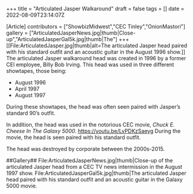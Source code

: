 +++
title = "Articulated Jasper Walkaround"
draft = false
tags = []
date = 2022-08-09T23:14:07Z

[Article]
contributors = ["ShowbizMidwest","CEC Tinley","OnionMastori"]
gallery = ["ArticulatedJasperNews.jpg|thumb|Close-up","ArticulatedJasperGal5k.jpg|thumb|The"]
+++
[[File:ArticulatedJasper.jpg|thumb|alt=The articulated Jasper head paired with his standard outfit and an acoustic guitar in the August 1996 show.]]
The articulated Jasper walkaround head was created in 1996 by a former CEI employee, Billy Bob Irving. This head was used in three different showtapes, those being:

* August 1996
* April 1997
* August 1997

During these showtapes, the head was often seen paired with Jasper’s standard 90’s outfit. 

In addition, the head was used in the notorious CEC movie, _Chuck E. Cheese In The Galaxy 5000_.<ref> https://youtu.be/LvPDKzSaeyg</ref> During the movie, the head is seen paired with his standard outfit.

The head was destroyed by corporate between the 2000s-2015.


##Gallery##
<gallery>
File:ArticulatedJasperNews.jpg|thumb|Close-up of the articulated Jasper head from a CEC TV news intermission in the August 1997 show.
File:ArticulatedJasperGal5k.jpg|thumb|The articulated Jasper head paired with his standard outfit and an acoustic guitar in the Galaxy 5000 movie.
</gallery>